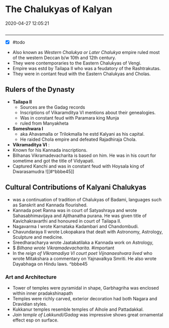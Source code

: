# The Chalukyas of Kalyan

2020-04-27 12:05:21

```toc
```

---

- [x] #todo
- Also known as *Western Chalukya or Later Chalukya* empire ruled most of the western Deccan b/w 10th and 12th century.
- They were contemporaries to the Eastern Chalukyas of Vengi.
- Empire was estd by Tailapa II who was a feudatory of the Rashtrakutas.
- They were in contant feud with the Eastern Chalukyas and Cholas.

## Rulers of the Dynasty

- **Tailapa II**
	- Sources are the Gadag records
	- Inscriptions of Vikaramditya VI mentions about their genealogies.
	- Was in constant feud with Paramara king Munja
	- ruled from Manyakheta
 - **Someshwara I**
	 - aka Ahavamalla or Trilokmalla he estd Kalyani as his capital.
	 - He raided Chola empire and defeated Rajadhiraja Chola.
- **Vikramaditya VI** :
- Known for his Kannada inscriptions.
- Bilhanas Vikramadevacharita is based on him. He was in his court for sometime and got the title of Vidyapati.
- Captured Kanchi and was in constant feud with Hoysala king of Dwarasamudra
![[#^bbbe45]]

## Cultural Contributions of Kalyani Chalukyas

- was a continuation of tradition of Chalukyas of Badami, languages such as Sanskrit and Kannada flourished.
- Kannada poet Ranna was in court of Satyashraya and wrote Sahasabhimavijaya and Ajithanatha purana. He was given title of Kavichakravarthi and honoured in court of Tailapa II.
- Nagavarma I wrote Karnataka Kadambari and Chandombudi.
- Chavundaraya II wrote Lokopakara that dealt with Astronomy, Astrology, Sculpture and medicine.
- Sreedharacharya wrote Jaatakatilaka a Kannada work on Astrology,
- $ *Bilhana wrote Vikramadevacharita*. #important
- In the *reign of VIkramadiya VI court poet Vijnanaeshvara lived* who wrote Mitakshara a commentary on Yajnavalkya Smriti. He also wrote Dayabhaga on Hindu laws. ^bbbe45

### Art and Architecture

- Tower of temples were pyramidal in shape, Garbhagriha was enclosed within inner pradakshinapath
- Temples were richly carved, exterior decoration had both Nagara and Dravidian styles.
- Kukkanur temples resemble temples of Aihole and Pattadakkal.
- *Jain temple of Lakkundi/Gadag* was impressive shows great ornamental effect esp on surface.

